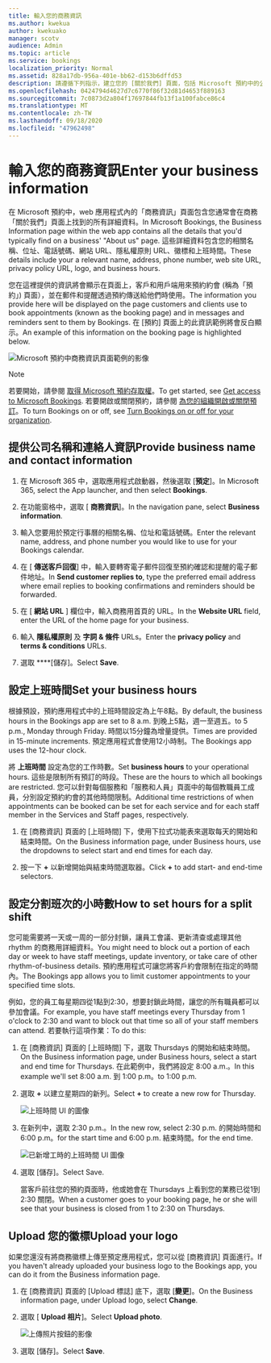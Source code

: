 ```yaml
---
title: 輸入您的商務資訊
ms.author: kwekua
author: kwekuako
manager: scotv
audience: Admin
ms.topic: article
ms.service: bookings
localization_priority: Normal
ms.assetid: 828a17db-956a-401e-bb62-d153b6dffd53
description: 請遵循下列指示，建立您的 [關於我們] 頁面，包括 Microsoft 預約中的公司名稱、位址、電話號碼、網站 URL、徽標和上班時間。
ms.openlocfilehash: 0424794d4627d7c6770f86f32d81d4653f889163
ms.sourcegitcommit: 7c0873d2a804f17697844fb13f1a100fabce86c4
ms.translationtype: MT
ms.contentlocale: zh-TW
ms.lasthandoff: 09/18/2020
ms.locfileid: "47962498"
---
```

# <a name="enter-your-business-information"></a><span data-ttu-id="f68ae-103">輸入您的商務資訊</span><span class="sxs-lookup"><span data-stu-id="f68ae-103">Enter your business information</span></span>

<span data-ttu-id="f68ae-104">在 Microsoft 預約中，web 應用程式內的「商務資訊」頁面包含您通常會在商務「關於我們」頁面上找到的所有詳細資料。</span><span class="sxs-lookup"><span data-stu-id="f68ae-104">In Microsoft Bookings, the Business Information page within the web app contains all the details that you'd typically find on a business' "About us" page.</span></span> <span data-ttu-id="f68ae-105">這些詳細資料包含您的相關名稱、位址、電話號碼、網站 URL、隱私權原則 URL、徽標和上班時間。</span><span class="sxs-lookup"><span data-stu-id="f68ae-105">These details include your a relevant name, address, phone number, web site URL, privacy policy URL, logo, and business hours.</span></span>

<span data-ttu-id="f68ae-106">您在這裡提供的資訊將會顯示在頁面上，客戶和用戶端用來預約約會 (稱為「預約」) 頁面），並在郵件和提醒透過預約傳送給他們時使用。</span><span class="sxs-lookup"><span data-stu-id="f68ae-106">The information you provide here will be displayed on the page customers and clients use to book appointments (known as the booking page) and in messages and reminders sent to them by Bookings.</span></span> <span data-ttu-id="f68ae-107">在 [預約] 頁面上的此資訊範例將會反白顯示。</span><span class="sxs-lookup"><span data-stu-id="f68ae-107">An example of this information on the booking page is highlighted below.</span></span>

   ![Microsoft 預約中商務資訊頁面範例的影像](../media/bookings-business-info.png)

> [!NOTE]
> <span data-ttu-id="f68ae-109">若要開始，請參閱 [取得 Microsoft 預約存取權](get-access.md)。</span><span class="sxs-lookup"><span data-stu-id="f68ae-109">To get started, see [Get access to Microsoft Bookings](get-access.md).</span></span> <span data-ttu-id="f68ae-110">若要開啟或關閉預約，請參閱 [為您的組織開啟或關閉預訂](turn-bookings-on-or-off.md)。</span><span class="sxs-lookup"><span data-stu-id="f68ae-110">To turn Bookings on or off, see [Turn Bookings on or off for your organization](turn-bookings-on-or-off.md).</span></span>

## <a name="provide-business-name-and-contact-information"></a><span data-ttu-id="f68ae-111">提供公司名稱和連絡人資訊</span><span class="sxs-lookup"><span data-stu-id="f68ae-111">Provide business name and contact information</span></span>

1. <span data-ttu-id="f68ae-112">在 Microsoft 365 中，選取應用程式啟動器，然後選取 [**預定**]。</span><span class="sxs-lookup"><span data-stu-id="f68ae-112">In Microsoft 365, select the App launcher, and then select **Bookings**.</span></span>

1. <span data-ttu-id="f68ae-113">在功能窗格中，選取 [ **商務資訊**]。</span><span class="sxs-lookup"><span data-stu-id="f68ae-113">In the navigation pane, select **Business information**.</span></span>

1. <span data-ttu-id="f68ae-114">輸入您要用於預定行事曆的相關名稱、位址和電話號碼。</span><span class="sxs-lookup"><span data-stu-id="f68ae-114">Enter the relevant name, address, and phone number you would like to use for your Bookings calendar.</span></span>

1. <span data-ttu-id="f68ae-115">在 [ **傳送客戶回復**] 中，輸入要轉寄電子郵件回復至預約確認和提醒的電子郵件地址。</span><span class="sxs-lookup"><span data-stu-id="f68ae-115">In **Send customer replies to**, type the preferred email address where email replies to booking confirmations and reminders should be forwarded.</span></span>

1. <span data-ttu-id="f68ae-116">在 [ **網站 URL** ] 欄位中，輸入商務用首頁的 URL。</span><span class="sxs-lookup"><span data-stu-id="f68ae-116">In the **Website URL** field, enter the URL of the home page for your business.</span></span>

1. <span data-ttu-id="f68ae-117">輸入 **隱私權原則** 及 **字詞 & 條件** URLs。</span><span class="sxs-lookup"><span data-stu-id="f68ae-117">Enter the **privacy policy** and **terms & conditions** URLs.</span></span>

1. <span data-ttu-id="f68ae-118">選取 \*\*\*\*[儲存]。</span><span class="sxs-lookup"><span data-stu-id="f68ae-118">Select **Save**.</span></span>

## <a name="set-your-business-hours"></a><span data-ttu-id="f68ae-119">設定上班時間</span><span class="sxs-lookup"><span data-stu-id="f68ae-119">Set your business hours</span></span>

<span data-ttu-id="f68ae-120">根據預設，預約應用程式中的上班時間設定為上午8點。</span><span class="sxs-lookup"><span data-stu-id="f68ae-120">By default, the business hours in the Bookings app are set to 8 a.m.</span></span> <span data-ttu-id="f68ae-121">到晚上5點，週一至週五。</span><span class="sxs-lookup"><span data-stu-id="f68ae-121">to 5 p.m., Monday through Friday.</span></span> <span data-ttu-id="f68ae-122">時間以15分鐘為增量提供。</span><span class="sxs-lookup"><span data-stu-id="f68ae-122">Times are provided in 15-minute increments.</span></span> <span data-ttu-id="f68ae-123">預定應用程式會使用12小時制。</span><span class="sxs-lookup"><span data-stu-id="f68ae-123">The Bookings app uses the 12-hour clock.</span></span>

<span data-ttu-id="f68ae-124">將 **上班時間** 設定為您的工作時數。</span><span class="sxs-lookup"><span data-stu-id="f68ae-124">Set **business hours** to your operational hours.</span></span> <span data-ttu-id="f68ae-125">這些是限制所有預訂的時段。</span><span class="sxs-lookup"><span data-stu-id="f68ae-125">These are the hours to which all bookings are restricted.</span></span> <span data-ttu-id="f68ae-126">您可以針對每個服務和「服務和人員」頁面中的每個教職員工成員，分別設定預約約會的其他時間限制。</span><span class="sxs-lookup"><span data-stu-id="f68ae-126">Additional time restrictions of when appointments can be booked can be set for each service and for each staff member in the Services and Staff pages, respectively.</span></span>

1. <span data-ttu-id="f68ae-127">在 [商務資訊] 頁面的 [上班時間] 下，使用下拉式功能表來選取每天的開始和結束時間。</span><span class="sxs-lookup"><span data-stu-id="f68ae-127">On the Business information page, under Business hours, use the dropdowns to select start and end times for each day.</span></span>

1. <span data-ttu-id="f68ae-128">按一下 **+** 以新增開始與結束時間選取器。</span><span class="sxs-lookup"><span data-stu-id="f68ae-128">Click **+** to add start- and end-time selectors.</span></span>

## <a name="how-to-set-hours-for-a-split-shift"></a><span data-ttu-id="f68ae-129">設定分割班次的小時數</span><span class="sxs-lookup"><span data-stu-id="f68ae-129">How to set hours for a split shift</span></span>

<span data-ttu-id="f68ae-130">您可能需要將一天或一周的一部分封鎖，讓員工會議、更新清查或處理其他 rhythm 的商務用詳細資料。</span><span class="sxs-lookup"><span data-stu-id="f68ae-130">You might need to block out a portion of each day or week to have staff meetings, update inventory, or take care of other rhythm-of-business details.</span></span> <span data-ttu-id="f68ae-131">預約應用程式可讓您將客戶約會限制在指定的時間內。</span><span class="sxs-lookup"><span data-stu-id="f68ae-131">The Bookings app allows you to limit customer appointments to your specified time slots.</span></span>

<span data-ttu-id="f68ae-132">例如，您的員工每星期四從1點到2:30，想要封鎖此時間，讓您的所有職員都可以參加會議。</span><span class="sxs-lookup"><span data-stu-id="f68ae-132">For example, you have staff meetings every Thursday from 1 o'clock to 2:30 and want to block out that time so all of your staff members can attend.</span></span> <span data-ttu-id="f68ae-133">若要執行這項作業：</span><span class="sxs-lookup"><span data-stu-id="f68ae-133">To do this:</span></span>

1. <span data-ttu-id="f68ae-134">在 [商務資訊] 頁面的 [上班時間] 下，選取 Thursdays 的開始和結束時間。</span><span class="sxs-lookup"><span data-stu-id="f68ae-134">On the Business information page, under Business hours, select a start and end time for Thursdays.</span></span> <span data-ttu-id="f68ae-135">在此範例中，我們將設定 8:00 a.m.。</span><span class="sxs-lookup"><span data-stu-id="f68ae-135">In this example we'll set 8:00 a.m.</span></span> <span data-ttu-id="f68ae-136">到 1:00 p.m。</span><span class="sxs-lookup"><span data-stu-id="f68ae-136">to 1:00 p.m.</span></span>

1. <span data-ttu-id="f68ae-137">選取 **+** 以建立星期四的新列。</span><span class="sxs-lookup"><span data-stu-id="f68ae-137">Select **+** to create a new row for Thursday.</span></span>

   ![上班時間 UI 的圖像](../media/bookings-split-shift.png)

1. <span data-ttu-id="f68ae-139">在新列中，選取 2:30 p.m.。</span><span class="sxs-lookup"><span data-stu-id="f68ae-139">In the new row, select 2:30 p.m.</span></span> <span data-ttu-id="f68ae-140">的開始時間和 6:00 p.m。</span><span class="sxs-lookup"><span data-stu-id="f68ae-140">for the start time and 6:00 p.m.</span></span> <span data-ttu-id="f68ae-141">結束時間。</span><span class="sxs-lookup"><span data-stu-id="f68ae-141">for the end time.</span></span>

   ![已新增工時的上班時間 UI 圖像](../media/bookings-split-shift-hours.png)

1. <span data-ttu-id="f68ae-143">選取 [儲存]。</span><span class="sxs-lookup"><span data-stu-id="f68ae-143">Select Save.</span></span>

    <span data-ttu-id="f68ae-144">當客戶前往您的預約頁面時，他或她會在 Thursdays 上看到您的業務已從1到2:30 關閉。</span><span class="sxs-lookup"><span data-stu-id="f68ae-144">When a customer goes to your booking page, he or she will see that your business is closed from 1 to 2:30 on Thursdays.</span></span>

## <a name="upload-your-logo"></a><span data-ttu-id="f68ae-145">Upload 您的徽標</span><span class="sxs-lookup"><span data-stu-id="f68ae-145">Upload your logo</span></span>

<span data-ttu-id="f68ae-146">如果您還沒有將商務徽標上傳至預定應用程式，您可以從 [商務資訊] 頁面進行。</span><span class="sxs-lookup"><span data-stu-id="f68ae-146">If you haven't already uploaded your business logo to the Bookings app, you can do it from the Business information page.</span></span>

1. <span data-ttu-id="f68ae-147">在 [商務資訊] 頁面的 [Upload 標誌] 底下，選取 [**變更**]。</span><span class="sxs-lookup"><span data-stu-id="f68ae-147">On the Business information page, under Upload logo, select **Change**.</span></span>

1. <span data-ttu-id="f68ae-148">選取 [ **Upload 相片**]。</span><span class="sxs-lookup"><span data-stu-id="f68ae-148">Select **Upload photo**.</span></span>

   ![上傳照片按鈕的影像](../media/bookings-upload-photo.png)

1. <span data-ttu-id="f68ae-150">選取 [儲存]。</span><span class="sxs-lookup"><span data-stu-id="f68ae-150">Select **Save**.</span></span>
